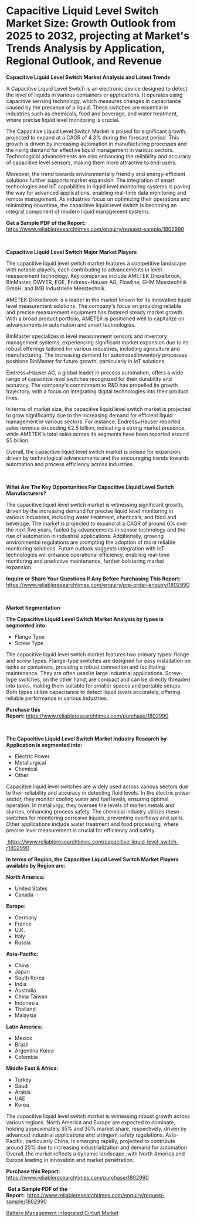<p><h1>Capacitive Liquid Level Switch Market Size: Growth Outlook from 2025 to 2032, projecting at Market's Trends Analysis by Application, Regional Outlook, and Revenue</h1></p><p><strong>Capacitive Liquid Level Switch Market Analysis and Latest Trends</strong></p>
<p><p>A Capacitive Liquid Level Switch is an electronic device designed to detect the level of liquids in various containers or applications. It operates using capacitive sensing technology, which measures changes in capacitance caused by the presence of a liquid. These switches are essential in industries such as chemicals, food and beverage, and water treatment, where precise liquid level monitoring is crucial.</p><p>The Capacitive Liquid Level Switch Market is poised for significant growth, projected to expand at a CAGR of 4.3% during the forecast period. This growth is driven by increasing automation in manufacturing processes and the rising demand for effective liquid management in various sectors. Technological advancements are also enhancing the reliability and accuracy of capacitive level sensors, making them more attractive to end-users.</p><p>Moreover, the trend towards environmentally friendly and energy-efficient solutions further supports market expansion. The integration of smart technologies and IoT capabilities in liquid level monitoring systems is paving the way for advanced applications, enabling real-time data monitoring and remote management. As industries focus on optimizing their operations and minimizing downtime, the capacitive liquid level switch is becoming an integral component of modern liquid management systems.</p></p>
<p><strong>Get a Sample PDF of the Report:&nbsp;</strong> <a href="https://www.reliableresearchtimes.com/enquiry/request-sample/1802990?utm_campaign=2629&utm_medium=2&utm_source=Github&utm_content=ia&utm_term=06042025&utm_id=capacitive-liquid-level-switch">https://www.reliableresearchtimes.com/enquiry/request-sample/1802990</a></p>
<p>&nbsp;</p>
<p><strong>Capacitive Liquid Level Switch Major Market Players</strong></p>
<p><p>The capacitive liquid level switch market features a competitive landscape with notable players, each contributing to advancements in level measurement technology. Key companies include AMETEK Drexelbrook, BinMaster, DWYER, EGE, Endress+Hauser AG, Flowline, GHM Messtechnik GmbH, and IMB Industrielle Messtechnik.</p><p>AMETEK Drexelbrook is a leader in the market known for its innovative liquid level measurement solutions. The company's focus on providing reliable and precise measurement equipment has fostered steady market growth. With a broad product portfolio, AMETEK is positioned well to capitalize on advancements in automation and smart technologies.</p><p>BinMaster specializes in level measurement sensors and inventory management systems, experiencing significant market expansion due to its robust offerings tailored for various industries, including agriculture and manufacturing. The increasing demand for automated inventory processes positions BinMaster for future growth, particularly in IoT solutions.</p><p>Endress+Hauser AG, a global leader in process automation, offers a wide range of capacitive level switches recognized for their durability and accuracy. The company's commitment to R&D has propelled its growth trajectory, with a focus on integrating digital technologies into their product lines.</p><p>In terms of market size, the capacitive liquid level switch market is projected to grow significantly due to the increasing demand for efficient liquid management in various sectors. For instance, Endress+Hauser reported sales revenue exceeding €2.5 billion, indicating a strong market presence, while AMETEK's total sales across its segments have been reported around $5 billion.</p><p>Overall, the capacitive liquid level switch market is poised for expansion, driven by technological advancements and the encouraging trends towards automation and process efficiency across industries.</p></p>
<p>&nbsp;</p>
<p><strong>What Are The Key Opportunities For Capacitive Liquid Level Switch Manufacturers?</strong></p>
<p><p>The capacitive liquid level switch market is witnessing significant growth, driven by the increasing demand for precise liquid level monitoring in various industries, including water treatment, chemicals, and food and beverage. The market is projected to expand at a CAGR of around 6% over the next five years, fueled by advancements in sensor technology and the rise of automation in industrial applications. Additionally, growing environmental regulations are prompting the adoption of more reliable monitoring solutions. Future outlook suggests integration with IoT technologies will enhance operational efficiency, enabling real-time monitoring and predictive maintenance, further bolstering market expansion.</p></p>
<p><strong>Inquire or Share Your Questions If Any Before Purchasing This Report:</strong> <a href="https://www.reliableresearchtimes.com/enquiry/pre-order-enquiry/1802990?utm_campaign=2629&utm_medium=2&utm_source=Github&utm_content=ia&utm_term=06042025&utm_id=capacitive-liquid-level-switch">https://www.reliableresearchtimes.com/enquiry/pre-order-enquiry/1802990</a></p>
<p>&nbsp;</p>
<p><strong>Market Segmentation</strong></p>
<p><strong>The Capacitive Liquid Level Switch Market Analysis by types is segmented into:</strong></p>
<p><ul><li>Flange Type</li><li>Screw Type</li></ul></p>
<p><p>The capacitive liquid level switch market features two primary types: flange and screw types. Flange-type switches are designed for easy installation on tanks or containers, providing a robust connection and facilitating maintenance. They are often used in large industrial applications. Screw-type switches, on the other hand, are compact and can be directly threaded into tanks, making them suitable for smaller spaces and portable setups. Both types utilize capacitance to detect liquid levels accurately, offering reliable performance in various industries.</p></p>
<p><strong>Purchase this Report:&nbsp;</strong><a href="https://www.reliableresearchtimes.com/purchase/1802990?utm_campaign=2629&utm_medium=2&utm_source=Github&utm_content=ia&utm_term=06042025&utm_id=capacitive-liquid-level-switch">https://www.reliableresearchtimes.com/purchase/1802990</a></p>
<p>&nbsp;</p>
<p><strong>The Capacitive Liquid Level Switch Market Industry Research by Application is segmented into:</strong></p>
<p><ul><li>Electric Power</li><li>Metallurgical</li><li>Chemical</li><li>Other</li></ul></p>
<p><p>Capacitive liquid level switches are widely used across various sectors due to their reliability and accuracy in detecting fluid levels. In the electric power sector, they monitor cooling water and fuel levels, ensuring optimal operation. In metallurgy, they oversee the levels of molten metals and slurries, enhancing process safety. The chemical industry utilizes these switches for monitoring corrosive liquids, preventing overflows and spills. Other applications include water treatment and food processing, where precise level measurement is crucial for efficiency and safety.</p></p>
<p><a href="https://www.reliableresearchtimes.com/capacitive-liquid-level-switch-r1802990?utm_campaign=2629&utm_medium=2&utm_source=Github&utm_content=ia&utm_term=06042025&utm_id=capacitive-liquid-level-switch">&nbsp;https://www.reliableresearchtimes.com/capacitive-liquid-level-switch-r1802990</a></p>
<p><strong>In terms of Region, the Capacitive Liquid Level Switch Market Players available by Region are:</strong></p>
<p>
    <p> <strong> North America: </strong>
        <ul>
            <li>United States</li>
            <li>Canada</li>
        </ul>
        </p> 
    <p> <strong> Europe: </strong>
        <ul>
            <li>Germany</li>
            <li>France</li>
            <li>U.K.</li>
            <li>Italy</li>
            <li>Russia</li>
        </ul>
        </p> 
    <p> <strong> Asia-Pacific: </strong>
        <ul>
            <li>China</li>
            <li>Japan</li>
            <li>South Korea</li>
            <li>India</li>
            <li>Australia</li>
            <li>China Taiwan</li>
            <li>Indonesia</li>
            <li>Thailand</li>
            <li>Malaysia</li>
        </ul>
        </p> 
    <p> <strong> Latin America: </strong>
        <ul>
            <li>Mexico</li>
            <li>Brazil</li>
            <li>Argentina Korea</li>
            <li>Colombia</li>
        </ul>
        </p> 
    <p> <strong> Middle East & Africa: </strong>
        <ul>
            <li>Turkey</li>
            <li>Saudi</li>
            <li>Arabia</li>
            <li>UAE</li>
            <li>Korea</li>
        </ul>
    </p>
    </p>
<p><p>The capacitive liquid level switch market is witnessing robust growth across various regions. North America and Europe are expected to dominate, holding approximately 35% and 30% market share, respectively, driven by advanced industrial applications and stringent safety regulations. Asia-Pacific, particularly China, is emerging rapidly, projected to contribute around 25% due to increasing industrialization and demand for automation. Overall, the market reflects a dynamic landscape, with North America and Europe leading in innovation and market penetration.</p></p>
<p><strong>Purchase this Report: </strong><a href="https://www.reliableresearchtimes.com/purchase/1802990?utm_campaign=2629&utm_medium=2&utm_source=Github&utm_content=ia&utm_term=06042025&utm_id=capacitive-liquid-level-switch">https://www.reliableresearchtimes.com/purchase/1802990</a></p>
<p>&nbsp;<strong>Get a Sample PDF of the Report:&nbsp;&nbsp;</strong><a href="https://www.reliableresearchtimes.com/enquiry/request-sample/1802990?utm_campaign=2629&utm_medium=2&utm_source=Github&utm_content=ia&utm_term=06042025&utm_id=capacitive-liquid-level-switch">https://www.reliableresearchtimes.com/enquiry/request-sample/1802990</a></p>
<p><strong></strong></p>
<p><p><a href="https://github.com/ulyssacrayne00231/Market-Research-Report-List-1/blob/main/battery-management-integrated-circuit-market.md?utm_campaign=2629&utm_medium=2&utm_source=Github&utm_content=ia&utm_term=06042025&utm_id=capacitive-liquid-level-switch">Battery Management Integrated Circuit Market</a></p></p>
